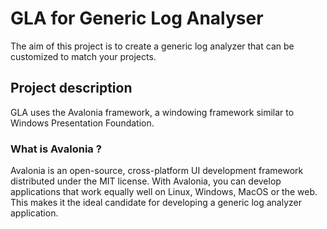 # GLA for Generic Log Analyser
The aim of this project is to create a generic log analyzer that can be customized to match your projects.

## Project description
GLA uses the Avalonia framework, a windowing framework similar to Windows Presentation Foundation.

### What is Avalonia ?
Avalonia is an open-source, cross-platform UI development framework distributed under the MIT license. With Avalonia, you can develop applications that work equally well on Linux, Windows, MacOS or the web. This makes it the ideal candidate for developing a generic log analyzer application.